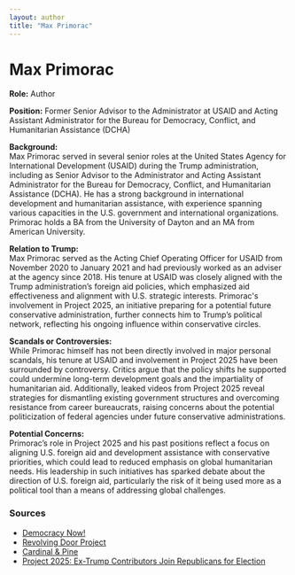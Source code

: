 ```yaml
---
layout: author
title: "Max Primorac"
---
```


# Max Primorac

**Role:** Author

**Position:** Former Senior Advisor to the Administrator at USAID and Acting Assistant Administrator for the Bureau for Democracy, Conflict, and Humanitarian Assistance (DCHA)

**Background:**  
Max Primorac served in several senior roles at the United States Agency for International Development (USAID) during the Trump administration, including as Senior Advisor to the Administrator and Acting Assistant Administrator for the Bureau for Democracy, Conflict, and Humanitarian Assistance (DCHA). He has a strong background in international development and humanitarian assistance, with experience spanning various capacities in the U.S. government and international organizations. Primorac holds a BA from the University of Dayton and an MA from American University.

**Relation to Trump:**  
Max Primorac served as the Acting Chief Operating Officer for USAID from November 2020 to January 2021 and had previously worked as an adviser at the agency since 2018. His tenure at USAID was closely aligned with the Trump administration’s foreign aid policies, which emphasized aid effectiveness and alignment with U.S. strategic interests. Primorac's involvement in Project 2025, an initiative preparing for a potential future conservative administration, further connects him to Trump’s political network, reflecting his ongoing influence within conservative circles.

**Scandals or Controversies:**  
While Primorac himself has not been directly involved in major personal scandals, his tenure at USAID and involvement in Project 2025 have been surrounded by controversy. Critics argue that the policy shifts he supported could undermine long-term development goals and the impartiality of humanitarian aid. Additionally, leaked videos from Project 2025 reveal strategies for dismantling existing government structures and overcoming resistance from career bureaucrats, raising concerns about the potential politicization of federal agencies under future conservative administrations.

**Potential Concerns:**  
Primorac’s role in Project 2025 and his past positions reflect a focus on aligning U.S. foreign aid and development assistance with conservative priorities, which could lead to reduced emphasis on global humanitarian needs. His leadership in such initiatives has sparked debate about the direction of U.S. foreign aid, particularly the risk of it being used more as a political tool than a means of addressing global challenges.

### Sources
- [Democracy Now!](https://www.democracynow.org/2024/8/12/project_2025_training_videos_propublica_documented)
- [Revolving Door Project](https://therevolvingdoorproject.org/former-trump-officials-wrote-25-of-the-30-chapters-in-the-project-2025-playbook/)
- [Cardinal & Pine](https://cardinalpine.com/2024/08/13/project-2025-secret-training-videos/)
- [Project 2025: Ex-Trump Contributors Join Republicans for Election](https://www.newsweek.com/project-2025-ex-trump-contributors-republicans-election-1922933)

